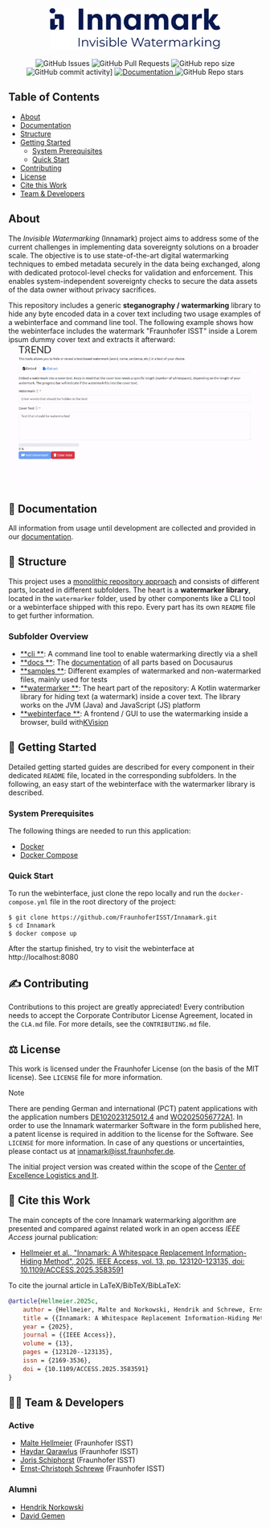 <div align="center">
  <picture>
    <source width="340" media="(prefers-color-scheme: dark)" srcset="docs/static/img/branding/logo-sub/white/innamark_logo-sub_w.svg">
    <source width="340" media="(prefers-color-scheme: light)" srcset="docs/static/img/branding/logo-sub/black/innamark_logo-sub_b.svg">
    <img width="340" alt="Innamark (Invisible Watermarking) logo" 
src="docs/static/img/branding/logo-sub/black/innamark_logo-sub_b.svg">
  </picture>
  <br />
  <br />
  <img alt="GitHub Issues" src="https://img.shields.io/github/issues/FraunhoferISST/Innamark">
  <img alt="GitHub Pull Requests" src="https://img.shields.io/github/issues-pr/FraunhoferISST/Innamark">
  <img alt="GitHub repo size" src="https://img.shields.io/github/repo-size/FraunhoferISST/Innamark">
  <img alt="GitHub commit activity]" src="https://img.shields.io/github/commit-activity/t/FraunhoferISST/Innamark">
  <a href="https://fraunhoferisst.github.io/Innamark/">
    <img alt="Documentation" src="https://img.shields.io/badge/docs-online-green">
  </a>
  <img alt="GitHub Repo stars" src="https://img.shields.io/github/stars/FraunhoferISST/Innamark">
</div>

## Table of Contents

- [About](#about)
- [Documentation](#-documentation)
- [Structure](#-structure)
- [Getting Started](#getting-started)
    - [System Prerequisites](#system-prerequisites)
    - [Quick Start](#quick-start)
- [Contributing](#-contributing)
- [License](#-license)
- [Cite this Work](#-cite-this-work)
- [Team & Developers](#-team--developers)

## About

The *Invisible Watermarking* (Innamark) project aims to address some of the current
challenges in implementing data sovereignty solutions on a broader scale. The objective is to use
state-of-the-art digital watermarking techniques to embed metadata securely in the data being
exchanged, along with dedicated protocol-level checks for validation and enforcement. This enables
system-independent sovereignty checks to secure the data assets of the data owner without privacy
sacrifices.

This repository includes a generic **steganography / watermarking** library to hide any byte
encoded data in a cover text including two usage examples of a webinterface and command line
tool. The following example shows how the webinterface includes the watermark "Fraunhofer ISST"
inside a Lorem ipsum dummy cover text and extracts it afterward:
![Animated example of the webinterface](docs/static/img/webinterface-demo.gif)

## 📖 Documentation

All information from usage until development are collected and provided in our
[documentation](https://fraunhoferisst.github.io/Innamark/).

## 📁 Structure

This project uses a [monolithic repository approach](https://en.wikipedia.org/wiki/Monorepo) and
consists of different parts, located in different subfolders. The heart is a **watermarker
library**, located in the `watermarker` folder, used by other components like a CLI
tool or a webinterface shipped with this repo. Every part has its own `README` file to get further
information.

### Subfolder Overview

- [**cli
  **](https://github.com/FraunhoferISST/Innamark/tree/main/cli): A command line tool to enable watermarking directly via a shell
- [**docs
  **](https://github.com/FraunhoferISST/Innamark/tree/main/docs): The [documentation](https://fraunhoferisst.github.io/Innamark/) of all parts based on Docusaurus
- [**samples
  **](https://github.com/FraunhoferISST/Innamark/tree/main/samples): Different examples of watermarked and non-watermarked files, mainly used for tests
- [**watermarker
  **](https://github.com/FraunhoferISST/Innamark/tree/main/watermarker): The heart part of the repository: A Kotlin watermarker library for hiding text (a watermark) inside a cover text. The library works on the JVM (Java) and JavaScript (JS) platform
- [**webinterface
  **](https://github.com/FraunhoferISST/Innamark/tree/main/webinterface): A frontend / GUI to use the watermarking inside a browser, build with[KVision](https://github.com/rjaros/kvision)

## 🚀 Getting Started

Detailed getting started guides are described for every component in their dedicated `README`
file, located in the corresponding subfolders. In the following, an easy start of the webinterface
with the watermarker library is described.

### System Prerequisites

The following things are needed to run this application:

- [Docker](https://docs.docker.com/engine/install/)
- [Docker Compose](https://docs.docker.com/compose/install/)

### Quick Start

To run the webinterface, just clone the repo locally and run the `docker-compose.yml` file in the
root directory of the project:

```shell
$ git clone https://github.com/FraunhoferISST/Innamark.git
$ cd Innamark
$ docker compose up
```

After the startup finished, try to visit the webinterface at http://localhost:8080

## ✍️ Contributing

Contributions to this project are greatly appreciated! Every contribution needs to accept the
Corporate Contributor License Agreement, located in the `CLA.md` file. For more details, see the
`CONTRIBUTING.md` file.

## ⚖️ License

This work is licensed under the Fraunhofer License (on the basis of the MIT license). See
`LICENSE` file for more information.

> [!NOTE]
> There are pending German and international (PCT) patent applications with the application numbers
> [DE102023125012.4](https://patents.google.com/patent/DE102023125012A1) and
> [WO2025056772A1](https://patents.google.com/patent/WO2025056772A1). In order to use the Innamark
> watermarker Software in the form published here, a patent license is required in addition to the
> license for the Software. See `LICENSE` for more information. In case of any questions or
> uncertainties, please contact us at innamark@isst.fraunhofer.de.

The initial project version was created within the scope of
the [Center of Excellence Logistics and It](https://ce-logit.com/).

## 📝 Cite this Work

The main concepts of the core Innamark watermarking algorithm are presented and compared against
related work in an open access _IEEE Access_ journal publication:

- [Hellmeier et al., "Innamark: A Whitespace Replacement Information-Hiding Method", 2025, IEEE
  Access, vol. 13, pp. 123120-123135, doi: 10.1109/ACCESS.2025.3583591](https://doi.org/10.1109/ACCESS.2025.3583591)

To cite the journal article in LaTeX/BibTeX/BibLaTeX:

```bibtex
@article{Hellmeier.2025c,
    author = {Hellmeier, Malte and Norkowski, Hendrik and Schrewe, Ernst-Christoph and Qarawlus, Haydar and Howar, Falk},
    title = {{Innamark: A Whitespace Replacement Information-Hiding Method}},
    year = {2025},
    journal = {{IEEE Access}},
    volume = {13},
    pages = {123120--123135},
    issn = {2169-3536},
    doi = {10.1109/ACCESS.2025.3583591}
}
```

## 👨👩 Team & Developers

### Active

- [Malte Hellmeier](https://github.com/mhellmeier) (Fraunhofer ISST)
- [Haydar Qarawlus](https://github.com/hqarawlus) (Fraunhofer ISST)
- [Joris Schiphorst](https://github.com/Schiphorst-ISST) (Fraunhofer ISST)
- [Ernst-Christoph Schrewe](https://github.com/eschrewe) (Fraunhofer ISST)

### Alumni

- [Hendrik Norkowski](https://github.com/hnorkowski)
- [David Gemen](https://github.com/gemdav)
